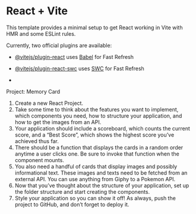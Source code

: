 # React + Vite

This template provides a minimal setup to get React working in Vite with HMR and some ESLint rules.

Currently, two official plugins are available:

- [@vitejs/plugin-react](https://github.com/vitejs/vite-plugin-react/blob/main/packages/plugin-react/README.md) uses [Babel](https://babeljs.io/) for Fast Refresh
- [@vitejs/plugin-react-swc](https://github.com/vitejs/vite-plugin-react-swc) uses [SWC](https://swc.rs/) for Fast Refresh

- 

Project: Memory Card 

1. Create a new React Project.
2. Take some time to think about the features you want to implement, which components you need, how to structure your application, and how to get the images from an API.
3. Your application should include a scoreboard, which counts the current score, and a “Best Score”, which shows the highest score you’ve achieved thus far.
4. There should be a function that displays the cards in a random order anytime a user clicks one. Be sure to invoke that function when the component mounts.
5. You also need a handful of cards that display images and possibly informational text. These images and texts need to be fetched from an external API. You can use anything from Giphy to a Pokemon API.
6. Now that you’ve thought about the structure of your application, set up the folder structure and start creating the components.
7. Style your application so you can show it off! As always, push the project to GitHub, and don’t forget to deploy it.


